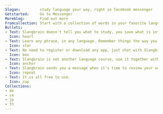 ```yaml
---
Slogan:         study language your way, right in facebook messenger
Getstarted:     Go to Messenger
Moreblog:       Find out more
Fromcollection: Start with a collection of words in your favorite language
Bullets:
- Text: Slangbrain doesn't tell you what to study, you save what is interesting to you, and Slangbrain simply makes sure you won't ever forget it.
  Icon: heart
- Text: Learn any phrase, in any language. Remember things the way you actually use them instead of learning single words.
  Icon: star
- Text: No need to register or download any app, just chat with Slangbrain right in Facebook Messenger.
  Icon: box
- Text: Slangbrain is not another language course, use it together with other apps.
  Icon: anchor
- Text: Slangbrain sends you a message when it's time to review your vocabulary.
  Icon: repeat
- Text: It is all free to use.
  Icon: zap
Collections:
- de
- se
- jp
- th
---
```

